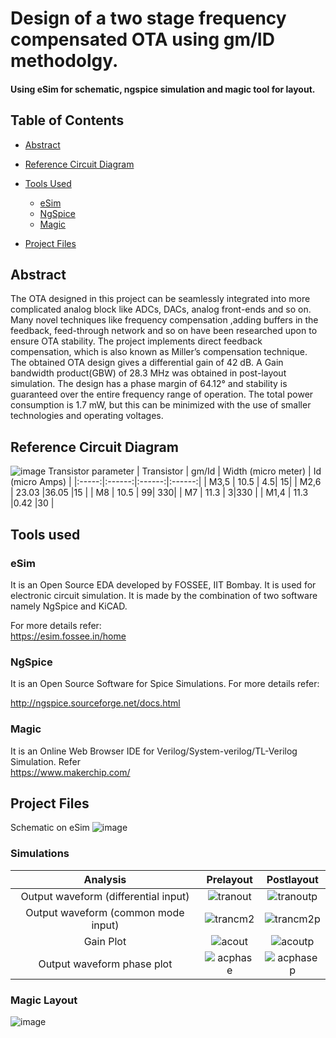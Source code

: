 # Design of a two stage frequency compensated OTA using gm/ID methodolgy.
####  Using eSim for schematic, ngspice simulation and magic tool for layout.

## Table of Contents

* [Abstract](#Abstract)
* [Reference Circuit Diagram](#Reference-Circuit-Diagram)
* [Tools Used](#Tools-Used)
	* [eSim](#eSim)
	* [NgSpice](#NgSpice)
	* [Magic](#Magic)

* [Project Files](#Project-Files)


## Abstract

The OTA designed in this project can be seamlessly integrated into more complicated
analog block like ADCs, DACs, analog front-ends and so on. Many novel techniques like frequency compensation ,adding buffers in the feedback, feed-through network and so on have been researched upon to ensure OTA stability. The project implements direct feedback compensation, which is also known as Miller’s compensation technique. The obtained OTA design gives a differential gain of 42 dB. A Gain bandwidth product(GBW) of 28.3 MHz was obtained in post-layout simulation. The design has a phase margin of 64.12° and stability is guaranteed over the entire frequency range of operation. The total power consumption is 1.7 mW, but this can be minimized with the use of smaller technologies and operating voltages.
## Reference Circuit Diagram
![image](https://user-images.githubusercontent.com/96485068/190205704-28299a69-d842-420f-bf13-7c5722b98c3a.png)
Transistor parameter
| Transistor | gm/Id | Width (micro meter) | Id (micro Amps) |
|:-----:|:------:|:------:|:------:|
| M3,5	|  10.5	| 4.5| 15|
| M2,6   |  23.03   |36.05 |15 |
| M8   |  10.5  | 99| 330|
| M7 |  11.3   | 3|330 |
| M1,4  |  11.3  |0.42 |30 |

## Tools used
### eSim

It is an Open Source EDA developed by FOSSEE, IIT Bombay. It is used for electronic circuit simulation. It is made by the combination of two software namely NgSpice and KiCAD.

For more details refer:
</br>
https://esim.fossee.in/home

### NgSpice
It is an Open Source Software for Spice Simulations. For more details refer:

http://ngspice.sourceforge.net/docs.html

### Magic
It is an Online Web Browser IDE for Verilog/System-verilog/TL-Verilog Simulation. Refer
</br> https://www.makerchip.com/
## Project Files
Schematic on eSim
![image](https://user-images.githubusercontent.com/96485068/190372496-e386c49f-87a9-45f7-b906-bf20354fcc87.png)

### Simulations


|Analysis| Prelayout |Postlayout |
|:-----:|:-----:|:------:|
|Output waveform (differential input)|![tranout](https://user-images.githubusercontent.com/96485068/190374441-f5445593-f245-461c-86b0-a4b6cd68f6b1.jpg)| ![tranoutp](https://user-images.githubusercontent.com/96485068/190202488-7d307ef7-7b36-4d17-8219-2f7251b0afa4.jpg)	|
|Output waveform (common mode input)| ![trancm2](https://user-images.githubusercontent.com/96485068/190374175-ebf6e3c2-1bff-415b-a3a2-a973a37bb0cb.jpg)|  ![trancm2p](https://user-images.githubusercontent.com/96485068/190203031-d347076d-44a6-40d1-b497-84a004a41adb.jpg) |
|Gain Plot| ![acout](https://user-images.githubusercontent.com/96485068/190375279-be0df136-12c7-4caf-954f-67ba2f509f4c.jpg) | ![acoutp](https://user-images.githubusercontent.com/96485068/190203643-bb3716be-3fa9-4dab-8815-abc5c693e714.jpg)   |
|Output waveform phase plot|![acphase](https://user-images.githubusercontent.com/96485068/190375621-39b0e234-fa2c-4509-8fbe-1e7c851b5b5c.jpg) |  ![acphasep](https://user-images.githubusercontent.com/96485068/190203972-333cd82a-89cf-4bf3-afe7-658fe2983561.jpg) |





### Magic Layout
![image](https://user-images.githubusercontent.com/96485068/190201225-8154ed62-c1d9-44e3-be8c-d01f9035590b.png)




